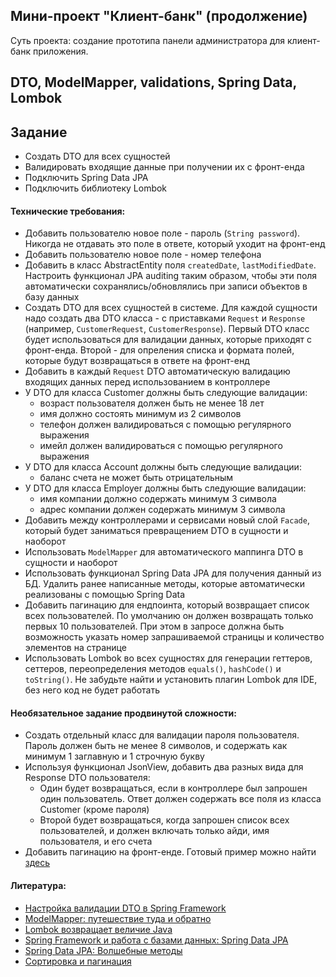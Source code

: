 ## Мини-проект "Клиент-банк" (продолжение)

Суть проекта: создание прототипа панели администратора для клиент-банк приложения.

## DTO, ModelMapper, validations, Spring Data, Lombok

## Задание

- Создать DTO для всех сущностей
- Валидировать входящие данные при получении их с фронт-енда
- Подключить Spring Data JPA
- Подключить библиотеку Lombok

#### Технические требования:

- Добавить пользователю новое поле - пароль (`String password`). Никогда не отдавать это поле в ответе, который уходит на фронт-енд
- Добавить пользователю новое поле - номер телефона
- Добавить в класс AbstractEntity поля `createdDate`, `lastModifiedDate`. Настроить функционал JPA auditing таким образом, чтобы эти поля автоматически сохранялись/обновлялись при записи объектов в базу данных
- Создать DTO для всех сущностей в системе. Для каждой сущности надо создать два DTO класса - с приставками `Request` и `Response` (например, `CustomerRequest`, `CustomerResponse`). Первый DTO класс будет использоваться для валидации данных, которые приходят с фронт-енда. Второй - для опреления списка и формата полей, которые будут возвращаться в ответе на фронт-енд
- Добавить в каждый `Request` DTO автоматическую валидацию входящих данных перед использованием в контроллере
- У DTO для класса Customer должны быть следующие валидации:
  - возраст пользователя должен быть не менее 18 лет
  - имя должно состоять минимум из 2 символов
  - телефон должен валидироваться с помощью регулярного выражения
  - имейл должен валидироваться с помощью регулярного выражения
- У DTO для класса Account должны быть следующие валидации:
  - баланс счета не может быть отрицательным
- У DTO для класса Employer должны быть следующие валидации:
  - имя компании должно содержать минимум 3 символа
  - адрес компании должен содержать минимум 3 символа
- Добавить между контроллерами и сервисами новый слой `Facade`, который будет заниматься превращением DTO в сущности и наоборот
- Использовать `ModelMapper` для автоматического маппинга DTO в сущности и наоборот
- Использовать функционал Spring Data JPA для получения данный из БД. Удалить ранее написанные методы, которые автоматически реализованы с помощью Spring Data
- Добавить пагинацию для ендпоинта, который возвращает список всех пользователей. По умолчанию он должен возвращать только первых 10 пользователей. При этом в запросе должна быть возможность указать номер запрашиваемой страницы и количество элементов на странице
- Использовать Lombok во всех сущностях для генерации геттеров, сеттеров, переопределения методов `equals()`, `hashCode()` и `toString()`. Не забудьте найти и установить плагин Lombok для IDE, без него код не будет работать

#### Необязательное задание продвинутой сложности:

- Создать отдельный класс для валидации пароля пользователя. Пароль должен быть не менее 8 символов, и содержать как минимум 1 заглавную и 1 строчную букву
- Используя функционал JsonView, добавить два разных вида для Response DTO пользователя:
  - Один будет возвращаться, если в контроллере был запрошен один пользователь. Ответ должен содержать все поля из класса Customer (кроме пароля)
  - Второй будет возвращаться, когда запрошен список всех пользователей, и должен включать только айди, имя пользователя, и его счета
- Добавить пагинацию на фронт-енде. Готовый пример можно найти [здесь](https://material-ui.com/components/tables/)

#### Литература:
- [Настройка валидации DTO в Spring Framework](https://habr.com/ru/post/343960/)
- [ModelMapper: путешествие туда и обратно](https://habr.com/ru/post/438808/)
- [Lombok возвращает величие Java](https://habr.com/ru/post/438870/)
- [Spring Framework и работа с базами данных: Spring Data JPA](https://alexkosarev.name/2017/02/08/spring-framework-database-spring-data-jpa/)
- [Spring Data JPA: Волшебные методы](https://alexkosarev.name/2017/02/09/spring-data-jpa-magic-methods/)
- [Сортировка и пагинация](https://easyjava.ru/spring/spring-data-project/sortirovka-i-paginaciya/)
